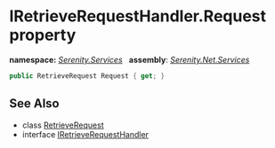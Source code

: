 # IRetrieveRequestHandler.Request property
**namespace:** *[Serenity.Services](../../README.md#serenity.services-namespace)*   **assembly**: *[Serenity.Net.Services](../../README.md)*

```csharp
public RetrieveRequest Request { get; }
```

## See Also

* class [RetrieveRequest](../RetrieveRequest.md)
* interface [IRetrieveRequestHandler](../IRetrieveRequestHandler.md)